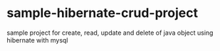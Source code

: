 # sample-hibernate-crud-project
sample project for create, read, update and delete of java object using hibernate with mysql
